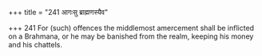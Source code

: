 +++
title = "241 आगःसु ब्राह्मणस्यैव"

+++
241	For (such) offences the middlemost amercement shall be inflicted on a Brahmana, or he may be banished from the realm, keeping his money and his chattels.